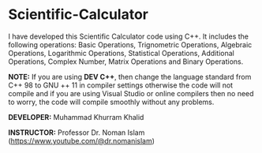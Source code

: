 # Scientific-Calculator
I have developed this Scientific Calculator code using C++.
It includes the following operations:
Basic Operations,
Trignometric Operations,
Algebraic Operations,
Logarithmic Operations,
Statistical Operations,
Additional Operations,
Complex Number,
Matrix Operations and
Binary Operations.

**NOTE:** 
If you are using **DEV C++**, then change the language standard from C++ 98 to GNU ++ 11 in compiler settings otherwise the code will not compile and if you are using Visual Studio or online compilers then no need to worry, the code will compile smoothly without any problems.

**DEVELOPER:**
Muhammad Khurram Khalid

**INSTRUCTOR:**
Professor Dr. Noman Islam (https://www.youtube.com/@dr.nomanislam)
